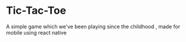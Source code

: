 # Tic-Tac-Toe
A simple game which we've been playing since the childhood , made for mobile using react native
